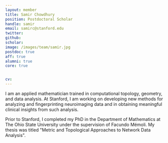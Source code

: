 ```yaml
---
layout: member
title: Samir Chowdhury
position: Postdoctoral Scholar
handle: samir
email: samirc@stanford.edu
twitter:
github:
scholar:
image: /images/team/samir.jpg
postdoc: true
aff: true
alumni: true
core: true


cv:
---
```


I am an applied mathematician trained in computational topology, geometry, and data analysis. At Stanford, I am working on developing new methods for analyzing and fingerprinting neuroimaging data and in obtaining meaningful clinical insights from such analysis.

Prior to Stanford, I completed my PhD in the Department of Mathematics at The Ohio State University under the supervision of Facundo Mémoli. My thesis was titled "Metric and Topological Approaches to Network Data Analysis".
